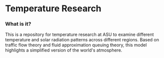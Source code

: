 # Temperature Research

### What is it?
This is a repository for temperature research at ASU to examine different temperature and solar radiation patterns across different regions. Based on traffic flow theory and fluid approximation queuing theory, this model highlights a simplified version of the world's atmosphere.
